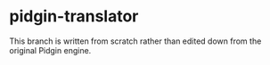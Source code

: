 # pidgin-translator

This branch is written from scratch rather than edited down from the original Pidgin engine.
